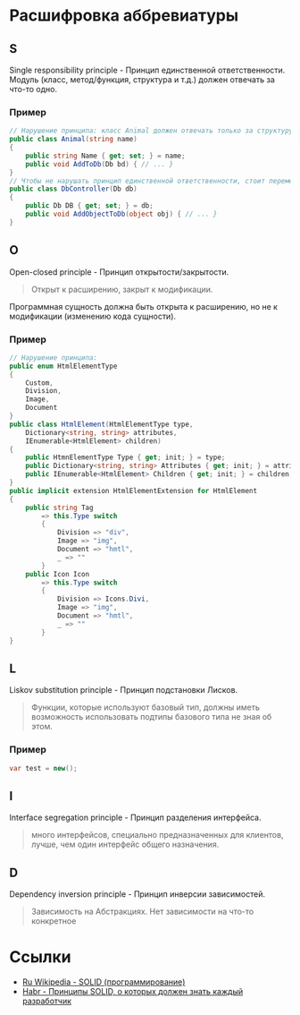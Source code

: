 # Расшифровка аббревиатуры
## S
Single responsibility principle - Принцип единственной ответственности.
Модуль (класс, метод/функция, структура и т.д.) должен отвечать за что-то одно.

### Пример

```csharp
// Нарушение принципа: класс Animal должен отвечать только за структуру (поля, методы) абстрактного животного, но не за добавление его в базу данных;
public class Animal(string name)
{
	public string Name { get; set; } = name;
	public void AddToDb(Db bd) { // ... }
}
// Чтобы не нарушать принцип единственной ответственности, стоит переменести метод `AddToDB` в другой класс
public class DbController(Db db)
{
	public Db DB { get; set; } = db;
	public void AddObjectToDb(object obj) { // ... }
}
```
## O
Open-closed principle - Принцип открытости/закрытости.
> Открыт к расширению, закрыт к модификации.

Программная сущность должна быть открыта к расширению, но не к модификации (изменению кода сущности).

### Пример

```csharp
// Нарушение принципа:
public enum HtmlElementType
{
	Custom,
	Division,
	Image,
	Document
}
public class HtmlElement(HtmlElementType type,
	Dictionary<string, string> attributes,
	IEnumerable<HtmlElement> children)
{
	public HtmnElementType Type { get; init; } = type;
	public Dictionary<string, string> Attributes { get; init; } = attributes;
	public IEnumerable<HtmlElement> Children { get; init; } = children;
}
public implicit extension HtmlElementExtension for HtmlElement
{
	public string Tag
		=> this.Type switch
		{
			Division => "div",
			Image => "img",
			Document => "hmtl",
			_ => ""
		}
	public Icon Icon
		=> this.Type switch
		{
			Division => Icons.Divi,
			Image => "img",
			Document => "hmtl",
			_ => ""
		}
}
``` 
## L
Liskov substitution principle - Принцип подстановки Лисков.
> Функции, которые используют базовый тип, должны иметь возможность использовать подтипы базового типа не зная об этом.

### Пример
```csharp
var test = new();
```
## I
Interface segregation principle - Принцип разделения интерфейса.
> много интерфейсов, специально предназначенных для клиентов, лучше, чем один интерфейс общего назначения.

## D
Dependency inversion principle - Принцип инверсии зависимостей.
> Зависимость на Абстракциях. Нет зависимости на что-то конкретное


# Ссылки
- [Ru Wikipedia - SOLID (программирование)](https://ru.wikipedia.org/wiki/SOLID_(%D0%BF%D1%80%D0%BE%D0%B3%D1%80%D0%B0%D0%BC%D0%BC%D0%B8%D1%80%D0%BE%D0%B2%D0%B0%D0%BD%D0%B8%D0%B5))
- [Habr - Принципы SOLID, о которых должен знать каждый разработчик](https://habr.com/ru/companies/ruvds/articles/426413/)